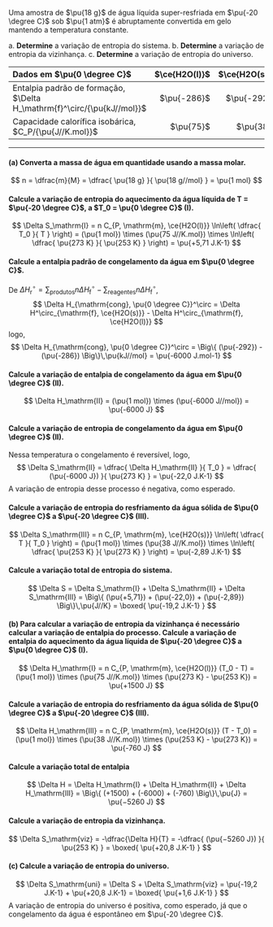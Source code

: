 Uma amostra de $\pu{18 g}$ de água líquida super-resfriada em $\pu{-20 \degree C}$ sob $\pu{1 atm}$ é abruptamente convertida em gelo mantendo a temperatura constante.

a. **Determine** a variação de entropia do sistema.
b. **Determine** a variação de entropia da vizinhança.
c. **Determine** a variação de entropia do universo.

| Dados em $\pu{0 \degree C}$                                             | $\ce{H2O(l)}$ | $\ce{H2O(s)}$ |
| :---------------------------------------------------------------------- | ------------: | ------------: |
| Entalpia padrão de formação, $\Delta H_\mathrm{f}^\circ/{\pu{kJ//mol}}$ |   $\pu{-286}$ |   $\pu{-292}$ |
| Capacidade calorífica isobárica, $C_P/{\pu{J//K.mol}}$                  |     $\pu{75}$ |     $\pu{38}$ |

---

#### **(a)** Converta a massa de água em quantidade usando a massa molar.

$$
    n = \dfrac{m}{M} = \dfrac{ \pu{18 g} }{ \pu{18 g//mol} } = \pu{1 mol}
$$

#### Calcule a variação de entropia do aquecimento da água líquida de T = $\pu{-20 \degree C}$, a $T_0 = \pu{0 \degree C}$ (I).

$$
    \Delta S_\mathrm{I}
        = n C_{P, \mathrm{m}, \ce{H2O(l)}} \ln\left( \dfrac{ T_0 }{ T } \right)
        = (\pu{1 mol}) \times (\pu{75 J//K.mol}) \times \ln\left( \dfrac{ \pu{273 K} }{ \pu{253 K} } \right)
        = \pu{+5,71 J.K-1}
$$

#### Calcule a entalpia padrão de congelamento da água em $\pu{0 \degree C}$. 

De $\Delta H_\mathrm{r}^\circ = \sum_\text{produtos} n \Delta H^\circ_\mathrm{f} - \sum_\text{reagentes} n \Delta H^\circ_\mathrm{f}$,
$$
   \Delta H_{\mathrm{cong}, \pu{0 \degree C}}^\circ 
        = \Delta H^\circ_{\mathrm{f}, \ce{H2O(s)}} 
        - \Delta H^\circ_{\mathrm{f}, \ce{H2O(l)}} 
$$
logo,
$$
   \Delta H_{\mathrm{cong}, \pu{0 \degree C}}^\circ
        = \Big\{ (\pu{-292}) - (\pu{-286}) \Big\}\,\pu{kJ//mol}
        = \pu{-6000 J.mol-1}
$$

#### Calcule a variação de entalpia de congelamento da água em $\pu{0 \degree C}$ (II).

$$
    \Delta H_\mathrm{II} = (\pu{1 mol}) \times (\pu{-6000 J//mol}) = \pu{-6000 J}
$$

#### Calcule a variação de entropia de congelamento da água em $\pu{0 \degree C}$ (II).

Nessa temperatura o congelamento é reversível, logo,
$$
    \Delta S_\mathrm{II}
        = \dfrac{ \Delta H_\mathrm{II} }{ T_0 }
        = \dfrac{ (\pu{-6000 J}) }{ \pu{273 K} }
        = \pu{-22,0 J.K-1}
$$
A variação de entropia desse processo é negativa, como esperado.

#### Calcule a variação de entropia do resfriamento da água sólida de $\pu{0 \degree C}$ a $\pu{-20 \degree C}$ (III).

$$
    \Delta S_\mathrm{III}
        = n C_{P, \mathrm{m}, \ce{H2O(s)}} \ln\left( \dfrac{ T }{ T_0 } \right)
        = (\pu{1 mol}) \times (\pu{38 J//K.mol}) \times \ln\left( \dfrac{ \pu{253 K} }{ \pu{273 K} } \right)
        = \pu{-2,89 J.K-1}
$$

#### Calcule a variação total de entropia do sistema.

$$
    \Delta S 
        = \Delta S_\mathrm{I} + \Delta S_\mathrm{II} + \Delta S_\mathrm{III}
        = \Big\{ (\pu{+5,71}) + (\pu{-22,0}) + (\pu{-2,89}) \Big\}\,\pu{J//K}
        = \boxed{ \pu{-19,2 J.K-1} }
$$

#### **(b)** Para calcular a variação de entropia da vizinhança é necessário calcular a variação de entalpia do processo. Calcule a variação de entalpia do aquecimento da água líquida de $\pu{-20 \degree C}$ a $\pu{0 \degree C}$ (I).

$$
    \Delta H_\mathrm{I}
        = n C_{P, \mathrm{m}, \ce{H2O(l)}} (T_0 - T)
        = (\pu{1 mol}) \times (\pu{75 J//K.mol}) \times (\pu{273 K} - \pu{253 K})
        = \pu{+1500 J}
$$

#### Calcule a variação de entropia do resfriamento da água sólida de $\pu{0 \degree C}$ a $\pu{-20 \degree C}$ (III).

$$
    \Delta H_\mathrm{III}
        = n C_{P, \mathrm{m}, \ce{H2O(s)}} (T - T_0)
        = (\pu{1 mol}) \times (\pu{38 J//K.mol}) \times (\pu{253 K} - \pu{273 K})
        = \pu{-760 J}
$$

#### Calcule a variação total de entalpia

$$
    \Delta H 
        = \Delta H_\mathrm{I} + \Delta H_\mathrm{II} + \Delta H_\mathrm{III}
        = \Big\{ (+1500) + (-6000) + (-760) \Big\}\,\pu{J}
        = \pu{−5260 J}
$$

#### Calcule a variação de entropia da vizinhança.

$$
    \Delta S_\mathrm{viz} 
        = -\dfrac{\Delta H}{T} 
        = -\dfrac{ (\pu{−5260 J}) }{ \pu{253 K} }
        = \boxed{ \pu{+20,8 J.K-1} }
$$

#### **(c)** Calcule a variação de entropia do universo.

$$
    \Delta S_\mathrm{uni}
        = \Delta S + \Delta S_\mathrm{viz}
        = \pu{-19,2 J.K-1} + \pu{+20,8 J.K-1}
        = \boxed{  \pu{+1,6 J.K-1} }
$$
A variação de entropia do universo é positiva, como esperado, já que o congelamento da água é espontâneo em $\pu{-20 \degree C}$.
